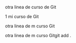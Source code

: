 otra linea de curso de Git

1 mi curso de Git

otra linea de m curso Git

otra linea de m curso Gitgit add .
